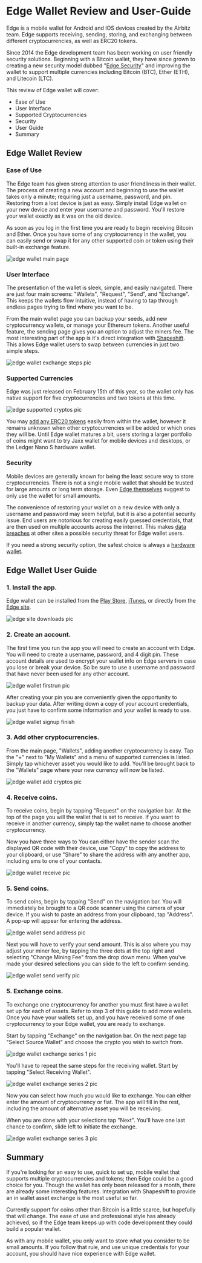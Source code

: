 # Edge Wallet Review and User-Guide

Edge is a mobile wallet for Android and IOS devices created by the Airbitz team. Edge supports receiving, sending, storing, and exchanging between different cryptocurrencies, as well as ERC20 tokens.

Since 2014 the Edge development team has been working on user friendly security solutions. Beginning with a Bitcoin wallet, they have since grown to creating a new security model dubbed "[Edge Security](https://edgesecure.co/about/)" and improving the wallet to support multiple currencies including Bitcoin (BTC), Ether (ETH), and Litecoin (LTC).

This review of Edge wallet will cover:

+ Ease of Use
+ User Interface
+ Supported Cryptocurrencies
+ Security
+ User Guide
+ Summary

## Edge Wallet Review

### Ease of Use

The Edge team has given strong attention to user friendliness in their wallet. The process of creating a new account and beginning to use the wallet takes only a minute; requiring just a username, password, and pin. Restoring from a lost device is just as easy. Simply install Edge wallet on your new device and enter your username and password. You'll restore your wallet exactly as it was on the old device.

As soon as you log in the first time you are ready to begin receiving Bitcoin and Ether. Once you have some of any cryptocurrency in the wallet, you can easily send or swap it for any other supported coin or token using their built-in exchange feature.

![edge wallet main page](/reviews-guides/edge-wallet_03-08-18/edge-wallet-media/edge_wallet-main-page.png)

### User Interface

The presentation of the wallet is sleek, simple, and easily navigated. There are just four main screens: "Wallets", "Request", "Send", and "Exchange". This keeps the wallets flow intuitive, instead of having to tap through endless pages trying to find where you want to be.

From the main wallet page you can backup your seeds, add new cryptocurrency wallets, or manage your Ethereum tokens. Another useful feature, the sending page gives you an option to adjust the miners fee. The most interesting part of the app is it's direct integration with [Shapeshift](https://info.shapeshift.io/about). This allows Edge wallet users to swap between currencies in just two simple steps.

![edge wallet exchange steps pic](/reviews-guides/edge-wallet_03-08-18/edge-wallet-media/edge_exchange-both-steps.png)

### Supported Currencies

Edge was just released on February 15th of this year, so the wallet only has native support for five cryptocurrencies and two tokens at this time.

![edge supported cryptos pic](/reviews-guides/edge-wallet_03-08-18/edge-wallet-media/edge_site-supported-cryptos.png)

You may [add any ERC20 tokens](https://blog.edgesecure.co/how-to-add-erc20-tokens-to-edge-4c4951c3a8cc) easily from within the wallet, however it remains unknown when other cryptocurrencies will be added or which ones they will be. Until Edge wallet matures a bit, users storing a larger portfolio of coins might want to try Jaxx wallet for mobile devices and desktops, or the Ledger Nano S hardware wallet.

### Security

Mobile devices are generally known for being the least secure way to store cryptocurrencies. There is not a single mobile wallet that should be trusted for large amounts or long term storage. Even [Edge themselves](https://support.edgesecure.co/support/solutions/articles/8000058679-how-much-money-is-safe-to-put-on-edge-) suggest to only use the wallet for small amounts.

The convenience of restoring your wallet on a new device with only a username and password may seem helpful, but it is also a potential security issue. End users are notorious for creating easily guessed credentials, that are then used on multiple accounts across the internet. This makes [data breaches](https://en.wikipedia.org/wiki/List_of_data_breaches) at other sites a possible security threat for Edge wallet users.

If you need a strong security option, the safest choice is always a [hardware wallet](https://unhashed.com/best-bitcoin-ethereum-altcoin-wallet-reviews/#hardware).

## Edge Wallet User Guide

### 1. Install the app.

Edge wallet can be installed from the [Play Store](https://play.google.com/store/apps/details?id=co.edgesecure.app), [iTunes](https://itunes.apple.com/us/app/edge-bitcoin-wallet/id1344400091?mt=8), or directly from the [Edge site](https://edgesecure.co).

![edge site downloads pic](/reviews-guides/edge-wallet_03-08-18/edge-wallet-media/edge_site-downloads.png)

### 2. Create an account.

The first time you run the app you will need to create an account with Edge. You will need to create a username, password, and 4 digit pin. These account details are used to encrypt your wallet info on Edge servers in case you lose or break your device. So be sure to use a username and password that have never been used for any other account.

![edge wallet firstrun pic](/reviews-guides/edge-wallet_03-08-18/edge-wallet-media/edge_wallet-create-account.png)

After creating your pin you are conveniently given the opportunity to backup your data. After writing down a copy of your account credentials, you just have to confirm some information and your wallet is ready to use.

![edge wallet signup finish](/reviews-guides/edge-wallet_03-08-18/edge-wallet-media/edge_wallet-signup-finish.png)

### 3. Add other cryptocurrencies.

From the main page, "Wallets", adding another cryptocurrency is easy. Tap the "+" next to "My Wallets" and a menu of supported currencies is listed. Simply tap whichever asset you would like to add. You'll be brought back to the "Wallets" page where your new currency will now be listed.

![edge wallet add cryptos pic](/reviews-guides/edge-wallet_03-08-18/edge-wallet-media/edge_wallet-add-cryptos.png)

### 4. Receive coins.

To receive coins, begin by tapping "Request" on the navigation bar. At the top of the page you will the wallet that is set to receive. If you want to receive in another currency, simply tap the wallet name to choose another cryptocurrency.

Now you have three ways to You can either have the sender scan the displayed QR code with their device, use "Copy" to copy the address to your clipboard, or use "Share" to share the address with any another app, including sms to one of your contacts.

![edge wallet receive pic](/reviews-guides/edge-wallet_03-08-18/edge-wallet-media/edge_wallet-receive.png)

### 5. Send coins.

To send coins, begin by tapping "Send" on the navigation bar. You will immediately be brought to a QR code scanner using the camera of your device. If you wish to paste an address from your clipboard, tap "Address". A pop-up will appear for entering the address.

![edge wallet send address pic](/reviews-guides/edge-wallet_03-08-18/edge-wallet-media/edge_wallet-send-series.png)

Next you will have to verify your send amount. This is also where you may adjust your miner fee, by tapping the three dots at the top right and selecting "Change Mining Fee" from the drop down menu. When you've made your desired selections you can slide to the left to confirm sending.

![edge wallet send verify pic](/reviews-guides/edge-wallet_03-08-18/edge-wallet-media/edge_wallet-send-verify.png)

### 5. Exchange coins.

To exchange one cryptocurrency for another you must first have a wallet set up for each of assets. Refer to step 3 of this guide to add more wallets. Once you have your wallets set up, and you have received some of one cryptocurrency to your Edge wallet, you are ready to exchange.

Start by tapping "Exchange" on the navigation bar. On the next page tap "Select Source Wallet" and choose the crypto you wish to switch from.

![edge wallet exchange series 1 pic](/reviews-guides/edge-wallet_03-08-18/edge-wallet-media/edge_wallet-exchange-series-1.png)

You'll have to repeat the same steps for the receiving wallet. Start by tapping "Select Receiving Wallet".

![edge wallet exchange series 2 pic](/reviews-guides/edge-wallet_03-08-18/edge-wallet-media/edge_wallet-exchange-series-2.png)

Now you can select how much you would like to exchange. You can either enter the amount of cryptocurrency or fiat. The app will fill in the rest, including the amount of alternative asset you will be receiving.

When you are done with your selections tap "Next". You'll have one last chance to confirm, slide left to initiate the exchange.

![edge wallet exchange series 3 pic](/reviews-guides/edge-wallet_03-08-18/edge-wallet-media/edge_wallet-exchange-series-3.png)

## Summary

If you're looking for an easy to use, quick to set up, mobile wallet that supports multiple cryptocurrencies and tokens; then Edge could be a good choice for you. Though the wallet has only been released for a month, there are already some interesting features. Integration with Shapeshift to provide an in wallet asset exchange is the most useful so far.

Currently support for coins other than Bitcoin is a little scarce, but hopefully that will change. The ease of use and professional style has already achieved, so if the Edge team keeps up with code development they could build a popular wallet.

As with any mobile wallet, you only want to store what you consider to be small amounts. If you follow that rule, and use unique credentials for your account, you should have nice experience with Edge wallet.